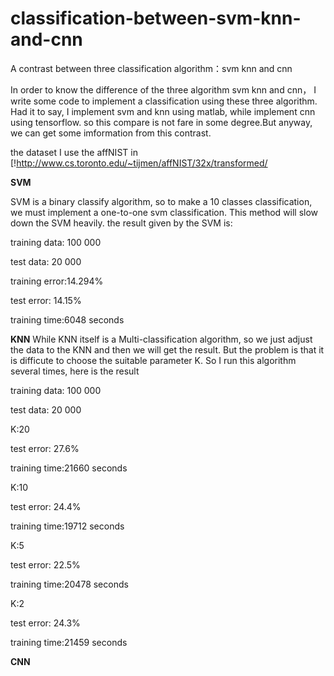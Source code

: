 # classification-between-svm-knn-and-cnn
A contrast between three classification algorithm：svm knn and cnn

In order to know the difference of the three algorithm  svm knn and cnn， I write some code to implement a classification using these three algorithm.
Had it to say, I implement svm and knn using matlab, while implement cnn using tensorflow. so this compare is not fare in some degree.But anyway, we can get some imformation from this contrast.

the dataset I use the affNIST in [!http://www.cs.toronto.edu/~tijmen/affNIST/32x/transformed/

**SVM**

SVM is a binary classify algorithm, so to make a 10 classes classification, we must implement a one-to-one svm classification. 
This method will slow down the SVM heavily. the result given by the SVM is:

training data: 100 000

test data: 20 000

training error:14.294%

test error: 14.15%

training time:6048 seconds

**KNN**
While KNN itself is a Multi-classification algorithm, so we just adjust the data to the KNN and then we will get the result. 
But the problem is that it is difficute to choose the suitable parameter K. So I run this algorithm several times, here is the result

training data: 100 000

test data: 20 000

K:20

test error: 27.6%

training time:21660 seconds

K:10

test error: 24.4%

training time:19712 seconds

K:5

test error: 22.5%

training time:20478 seconds

K:2

test error: 24.3%

training time:21459 seconds

**CNN**
